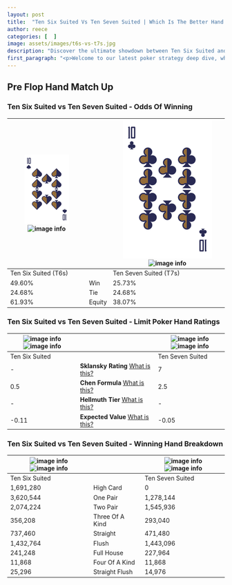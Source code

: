 ```yaml
---
layout: post
title:  "Ten Six Suited Vs Ten Seven Suited | Which Is The Better Hand In Poker? A Complete Guide"
author: reece
categories: [  ]
image: assets/images/t6s-vs-t7s.jpg
description: "Discover the ultimate showdown between Ten Six Suited and Ten Seven Suited in poker! Uncover the odds, strategies, and scenarios where one hand triumphs over the other. Get ready to up your poker game with this thrilling analysis."
first_paragraph: "<p>Welcome to our latest poker strategy deep dive, where we're pitting two distinct hands against each other in a high-stakes showdown: Ten Six Suited vs Ten Seven Suited.</p><p>In the dynamic world of poker, every decision counts, and knowing which hand holds the upper hand is key to your success at the table.</p><p>In this article, we'll dissect these two hands, explore the scenarios where one dominates the other, and equip you with the knowledge to make strategic choices that can tip the odds in your favor.</p><p>Get ready to unravel the intriguing dynamics of these poker hands and elevate your game to new heights.</p>"
---
```




[comment]: # (sp0)

## Pre Flop Hand Match Up

<div class="table hand-ratings" markdown="1"> 



### Ten Six Suited vs Ten Seven Suited - Odds Of Winning


    
| ![image info](assets/images/hand1/T.png) ![image info](assets/images/hand1/6s.png) |  | ![image info](assets/images/hand2/T.png) ![image info](assets/images/hand2/7s.png) |
| -------- | -------- | -------- |
| Ten Six Suited (T6s) |  | Ten Seven Suited (T7s) |
| 49.60% | Win | 25.73% |
| 24.68% | Tie | 24.68% |
| 61.93% | Equity | 38.07% |




[comment]: # (sp1)



### Ten Six Suited vs Ten Seven Suited - Limit Poker Hand Ratings


    
| ![image info](https://www.riverpairs.com/assets/images/hand1/T.png) ![image info](https://www.riverpairs.com/assets/images/hand1/6s.png) |  | ![image info](https://www.riverpairs.com/assets/images/hand2/T.png) ![image info](https://www.riverpairs.com/assets/images/hand2/7s.png) |
| -------- | -------- | -------- |
| Ten Six Suited |  | Ten Seven Suited |
| - | **Sklansky Rating** [What is this?](/sklansky-rating-explained) | 7 |
| 0.5 | **Chen Formula** [What is this?](/chen-formula-explained) | 2.5 |
| - | **Hellmuth Tier** [What is this?](/Hellmuth-tier-explained) | - |
| -0.11 | **Expected Value** [What is this?](/expected-value-explained) | -0.05 |




[comment]: # (sp2)



### Ten Six Suited vs Ten Seven Suited - Winning Hand Breakdown


    
| ![image info](https://www.riverpairs.com/assets/images/hand1/T.png) ![image info](https://www.riverpairs.com/assets/images/hand1/6s.png) |  | ![image info](https://www.riverpairs.com/assets/images/hand2/T.png) ![image info](https://www.riverpairs.com/assets/images/hand2/7s.png) |
| -------- | -------- | -------- |
| Ten Six Suited |  | Ten Seven Suited |
| 1,691,280 | High Card | 0 |
| 3,620,544 | One Pair | 1,278,144 |
| 2,074,224 | Two Pair | 1,545,936 |
| 356,208 | Three Of A Kind | 293,040 |
| 737,460 | Straight | 471,480 |
| 1,432,764 | Flush | 1,443,096 |
| 241,248 | Full House | 227,964 |
| 11,868 | Four Of A Kind | 11,868 |
| 25,296 | Straight Flush | 14,976 |




[comment]: # (sp3)



</div>

[comment]: # (sp4)



[comment]: # (sp5)

